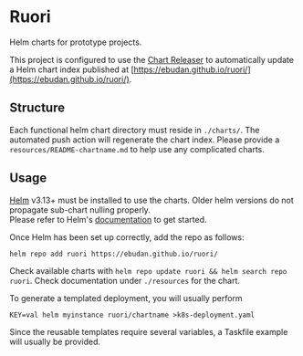 # Ruori

Helm charts for prototype projects. 

This project is configured to use the [Chart Releaser](https://helm.sh/docs/howto/chart_releaser_action/) to automatically
update a Helm chart index published at [https://ebudan.github.io/ruori/](https://ebudan.github.io/ruori/). 

## Structure

Each functional helm chart directory must reside in `./charts/`. The automated push action will regenerate
the chart index. Please provide a `resources/README-chartname.md` to help use any complicated charts. 

## Usage

[Helm](https://helm.sh) v3.13+ must be installed to use the charts. Older helm versions do not propagate sub-chart nulling properly.  
Please refer to Helm's [documentation](https://helm.sh/docs) to get started.

Once Helm has been set up correctly, add the repo as follows:

    helm repo add ruori https://ebudan.github.io/ruori/

Check available charts with `helm repo update ruori && helm search repo ruori`. 
Check documentation under `./resources` for the chart. 

To generate a templated deployment, you will usually perform

    KEY=val helm myinstance ruori/chartname >k8s-deployment.yaml

Since the reusable templates require several variables, a Taskfile example will usually be provided. 

